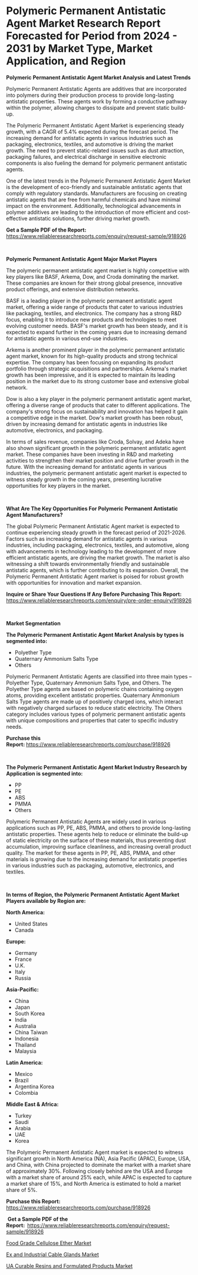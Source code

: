 <p><h1>Polymeric Permanent Antistatic Agent Market Research Report Forecasted for Period from 2024 -  2031 by Market Type, Market Application, and Region</h1></p><p><strong>Polymeric Permanent Antistatic Agent Market Analysis and Latest Trends</strong></p>
<p><p>Polymeric Permanent Antistatic Agents are additives that are incorporated into polymers during their production process to provide long-lasting antistatic properties. These agents work by forming a conductive pathway within the polymer, allowing charges to dissipate and prevent static build-up.</p><p>The Polymeric Permanent Antistatic Agent Market is experiencing steady growth, with a CAGR of 5.4% expected during the forecast period. The increasing demand for antistatic agents in various industries such as packaging, electronics, textiles, and automotive is driving the market growth. The need to prevent static-related issues such as dust attraction, packaging failures, and electrical discharge in sensitive electronic components is also fueling the demand for polymeric permanent antistatic agents.</p><p>One of the latest trends in the Polymeric Permanent Antistatic Agent Market is the development of eco-friendly and sustainable antistatic agents that comply with regulatory standards. Manufacturers are focusing on creating antistatic agents that are free from harmful chemicals and have minimal impact on the environment. Additionally, technological advancements in polymer additives are leading to the introduction of more efficient and cost-effective antistatic solutions, further driving market growth.</p></p>
<p><strong>Get a Sample PDF of the Report:&nbsp;</strong> <a href="https://www.reliableresearchreports.com/enquiry/request-sample/918926">https://www.reliableresearchreports.com/enquiry/request-sample/918926</a></p>
<p>&nbsp;</p>
<p><strong>Polymeric Permanent Antistatic Agent Major Market Players</strong></p>
<p><p>The polymeric permanent antistatic agent market is highly competitive with key players like BASF, Arkema, Dow, and Croda dominating the market. These companies are known for their strong global presence, innovative product offerings, and extensive distribution networks. </p><p>BASF is a leading player in the polymeric permanent antistatic agent market, offering a wide range of products that cater to various industries like packaging, textiles, and electronics. The company has a strong R&D focus, enabling it to introduce new products and technologies to meet evolving customer needs. BASF's market growth has been steady, and it is expected to expand further in the coming years due to increasing demand for antistatic agents in various end-use industries.</p><p>Arkema is another prominent player in the polymeric permanent antistatic agent market, known for its high-quality products and strong technical expertise. The company has been focusing on expanding its product portfolio through strategic acquisitions and partnerships. Arkema's market growth has been impressive, and it is expected to maintain its leading position in the market due to its strong customer base and extensive global network.</p><p>Dow is also a key player in the polymeric permanent antistatic agent market, offering a diverse range of products that cater to different applications. The company's strong focus on sustainability and innovation has helped it gain a competitive edge in the market. Dow's market growth has been robust, driven by increasing demand for antistatic agents in industries like automotive, electronics, and packaging.</p><p>In terms of sales revenue, companies like Croda, Solvay, and Adeka have also shown significant growth in the polymeric permanent antistatic agent market. These companies have been investing in R&D and marketing activities to strengthen their market position and drive further growth in the future. With the increasing demand for antistatic agents in various industries, the polymeric permanent antistatic agent market is expected to witness steady growth in the coming years, presenting lucrative opportunities for key players in the market.</p></p>
<p>&nbsp;</p>
<p><strong>What Are The Key Opportunities For Polymeric Permanent Antistatic Agent Manufacturers?</strong></p>
<p><p>The global Polymeric Permanent Antistatic Agent market is expected to continue experiencing steady growth in the forecast period of 2021-2026. Factors such as increasing demand for antistatic agents in various industries, including packaging, electronics, textiles, and automotive, along with advancements in technology leading to the development of more efficient antistatic agents, are driving the market growth. The market is also witnessing a shift towards environmentally friendly and sustainable antistatic agents, which is further contributing to its expansion. Overall, the Polymeric Permanent Antistatic Agent market is poised for robust growth with opportunities for innovation and market expansion.</p></p>
<p><strong>Inquire or Share Your Questions If Any Before Purchasing This Report:</strong> <a href="https://www.reliableresearchreports.com/enquiry/pre-order-enquiry/918926">https://www.reliableresearchreports.com/enquiry/pre-order-enquiry/918926</a></p>
<p>&nbsp;</p>
<p><strong>Market Segmentation</strong></p>
<p><strong>The Polymeric Permanent Antistatic Agent Market Analysis by types is segmented into:</strong></p>
<p><ul><li>Polyether Type</li><li>Quaternary Ammonium Salts Type</li><li>Others</li></ul></p>
<p><p>Polymeric Permanent Antistatic Agents are classified into three main types – Polyether Type, Quaternary Ammonium Salts Type, and Others. The Polyether Type agents are based on polymeric chains containing oxygen atoms, providing excellent antistatic properties. Quaternary Ammonium Salts Type agents are made up of positively charged ions, which interact with negatively charged surfaces to reduce static electricity. The Others category includes various types of polymeric permanent antistatic agents with unique compositions and properties that cater to specific industry needs.</p></p>
<p><strong>Purchase this Report:&nbsp;</strong><a href="https://www.reliableresearchreports.com/purchase/918926">https://www.reliableresearchreports.com/purchase/918926</a></p>
<p>&nbsp;</p>
<p><strong>The Polymeric Permanent Antistatic Agent Market Industry Research by Application is segmented into:</strong></p>
<p><ul><li>PP</li><li>PE</li><li>ABS</li><li>PMMA</li><li>Others</li></ul></p>
<p><p>Polymeric Permanent Antistatic Agents are widely used in various applications such as PP, PE, ABS, PMMA, and others to provide long-lasting antistatic properties. These agents help to reduce or eliminate the build-up of static electricity on the surface of these materials, thus preventing dust accumulation, improving surface cleanliness, and increasing overall product quality. The market for these agents in PP, PE, ABS, PMMA, and other materials is growing due to the increasing demand for antistatic properties in various industries such as packaging, automotive, electronics, and textiles.</p></p>
<p>&nbsp;</p>
<p><strong>In terms of Region, the Polymeric Permanent Antistatic Agent Market Players available by Region are:</strong></p>
<p>
    <p> <strong> North America: </strong>
        <ul>
            <li>United States</li>
            <li>Canada</li>
        </ul>
        </p> 
    <p> <strong> Europe: </strong>
        <ul>
            <li>Germany</li>
            <li>France</li>
            <li>U.K.</li>
            <li>Italy</li>
            <li>Russia</li>
        </ul>
        </p> 
    <p> <strong> Asia-Pacific: </strong>
        <ul>
            <li>China</li>
            <li>Japan</li>
            <li>South Korea</li>
            <li>India</li>
            <li>Australia</li>
            <li>China Taiwan</li>
            <li>Indonesia</li>
            <li>Thailand</li>
            <li>Malaysia</li>
        </ul>
        </p> 
    <p> <strong> Latin America: </strong>
        <ul>
            <li>Mexico</li>
            <li>Brazil</li>
            <li>Argentina Korea</li>
            <li>Colombia</li>
        </ul>
        </p> 
    <p> <strong> Middle East & Africa: </strong>
        <ul>
            <li>Turkey</li>
            <li>Saudi</li>
            <li>Arabia</li>
            <li>UAE</li>
            <li>Korea</li>
        </ul>
    </p>
    </p>
<p><p>The Polymeric Permanent Antistatic Agent market is expected to witness significant growth in North America (NA), Asia Pacific (APAC), Europe, USA, and China, with China projected to dominate the market with a market share of approximately 30%. Following closely behind are the USA and Europe with a market share of around 25% each, while APAC is expected to capture a market share of 15%, and North America is estimated to hold a market share of 5%.</p></p>
<p><strong>Purchase this Report: </strong><a href="https://www.reliableresearchreports.com/purchase/918926">https://www.reliableresearchreports.com/purchase/918926</a></p>
<p>&nbsp;<strong>Get a Sample PDF of the Report:&nbsp;&nbsp;</strong><a href="https://www.reliableresearchreports.com/enquiry/request-sample/918926">https://www.reliableresearchreports.com/enquiry/request-sample/918926</a></p>
<p><strong></strong></p>
<p><p><a href="https://github.com/beatblasta/Market-Research-Report-List-2/blob/main/food-grade-cellulose-ether-market.md">Food Grade Cellulose Ether Market</a></p><p><a href="https://github.com/Sinjinluong3e0awx2m195k76/Market-Research-Report-List-1/blob/main/ex-and-industrial-cable-glands-market.md">Ex and Industrial Cable Glands Market</a></p><p><a href="https://github.com/shotows/Market-Research-Report-List-1/blob/main/ua-curable-resins-and-formulated-products-market.md">UA Curable Resins and Formulated Products Market</a></p></p>
